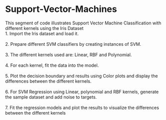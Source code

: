 # Support-Vector-Machines
This segment of code illustrates Support Vector Machine Classification with different kernels using the Iris Dataset
<br>1. Import the Iris dataset and load it. <br>
<br>2. Prepare different SVM classifiers by creating instances of SVM. <br>
<br>3. The different kernels used are: Linear, RBF and Polynomial. <br>
<br>4. For each kernel, fit the data into the model. <br>
<br>5. Plot the decision boundary and results using Color plots and display the differences between the different kernels. <br>
<br>6. For SVM Regression using Linear, polynomial and RBF kernels, generate the sample dataset and add noise to targets. <br>
<br>7. Fit the regression models and plot the results to visualize the differences between the different kernels<br>
